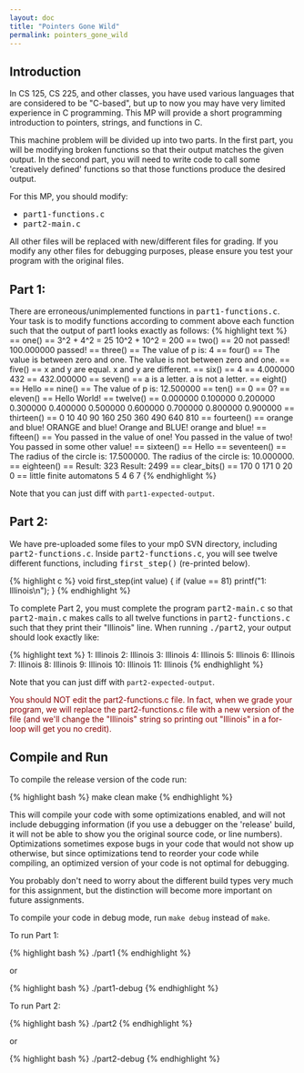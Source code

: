 ```yaml
---
layout: doc
title: "Pointers Gone Wild"
permalink: pointers_gone_wild
---
```


## Introduction

In CS 125, CS 225, and other classes, you have used various languages that are considered to be "C-based", but up to now you may have very limited experience in C programming. This MP will provide a short programming introduction to pointers, strings, and functions in C.

This machine problem will be divided up into two parts. In the first part, you will be modifying broken functions so that their output matches the given output. In the second part, you will need to write code to call some 'creatively defined' functions so that those functions produce the desired output.

For this MP, you should modify:

*   <tt>part1-functions.c</tt>
*   <tt>part2-main.c</tt>

All other files will be replaced with new/different files for grading. If you modify any other files for debugging purposes, please ensure you test your program with the original files.

## Part 1:

There are erroneous/unimplemented functions in <tt>part1-functions.c</tt>. Your task is to modify functions according to comment above each function such that the output of part1 looks exactly as follows:
{% highlight text %}
== one() ==
3^2 + 4^2 = 25
10^2 + 10^2 = 200
== two() ==
20 not passed!
100.000000 passed!
== three() ==
The value of p is: 4
== four() ==
The value is between zero and one.
The value is not between zero and one.
== five() ==
x and y are equal.
x and y are different.
== six() ==
4 == 4.000000
432 == 432.000000
== seven() ==
a is a letter.
a is not a letter.
== eight() ==
Hello
== nine() ==
The value of p is: 12.500000
== ten() ==
0 == 0?
== eleven() ==
Hello World!
== twelve() ==
0.000000 0.100000 0.200000 0.300000 0.400000 0.500000 0.600000 0.700000 0.800000 0.900000 
== thirteen() ==
0 10 40 90 160 250 360 490 640 810 
== fourteen() ==
orange and blue!
ORANGE and blue!
Orange and BLUE!
orange and blue!
== fifteen() ==
You passed in the value of one!
You passed in the value of two!
You passed in some other value!
== sixteen() ==
Hello
== seventeen() ==
The radius of the circle is: 17.500000.
The radius of the circle is: 10.000000.
== eighteen() ==
Result: 323
Result: 2499
== clear_bits() ==
170
0
171
0
20
0
== little finite automatons
5
4
6
7
{% endhighlight %}

Note that you can just diff with ```part1-expected-output```.

## Part 2:

We have pre-uploaded some files to your mp0 SVN directory, including <tt>part2-functions.c</tt>. Inside <tt>part2-functions.c</tt>, you will see twelve different functions, including <tt>first_step()</tt> (re-printed below).

{% highlight c %}
void first_step(int value) {
  if (value == 81)
    printf("1: Illinois\n");
}
{% endhighlight %}

To complete Part 2, you must complete the program <tt>part2-main.c</tt> so that <tt>part2-main.c</tt> makes calls to all twelve functions in <tt>part2-functions.c</tt> such that they print their "Illinois" line. When running <tt>./part2</tt>, your output should look exactly like:

{% highlight text %}
1: Illinois
2: Illinois
3: Illinois
4: Illinois
5: Illinois
6: Illinois
7: Illinois
8: Illinois
9: Illinois
10: Illinois
11: Illinois
{% endhighlight %}

Note that you can just diff with ```part2-expected-output```.

<span style="color: #800">You should NOT edit the part2-functions.c file. In fact, when we grade your program, we will replace the part2-functions.c file with a new version of the file (and we'll change the "Illinois" string so printing out "Illinois" in a for-loop will get you no credit).</span>

## Compile and Run

To compile the release version of the code run:

{% highlight bash %}
make clean
make
{% endhighlight %}


This will compile your code with some optimizations enabled, and will not include debugging information (if you use a debugger on the 'release' build, it will not be able to show you the original source code, or line numbers). Optimizations sometimes expose bugs in your code that would not show up otherwise, but since optimizations tend to reorder your code while compiling, an optimized version of your code is not optimal for debugging.

You probably don't need to worry about the different build types very much for this assignment, but the distinction will become more important on future assignments.

To compile your code in debug mode, run `make debug` instead of `make`.

To run Part 1:

{% highlight bash %}
./part1
{% endhighlight %}

or

{% highlight bash %}
./part1-debug
{% endhighlight %}

To run Part 2:

{% highlight bash %}
./part2
{% endhighlight %}

or

{% highlight bash %}
./part2-debug
{% endhighlight %}
